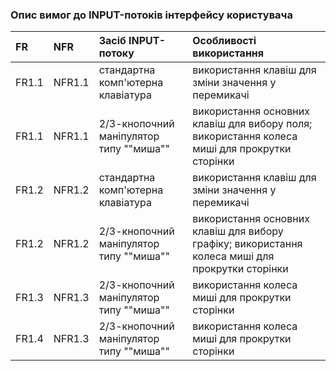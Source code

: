 ### Опис вимог до INPUT-потоків інтерфейсу користувача
|FR|NFR|Засіб INPUT-потоку|Особливості використання|
|:-|:-|:-|:-|
|FR1.1|NFR1.1|стандартна комп'ютерна клавіатура|використання клавіш для зміни значення у перемикачі|
|FR1.1|NFR1.1|2/3-кнопочний маніпулятор типу ""миша""|використання основних клавіш для вибору поля; використання колеса миші для прокрутки сторінки|
|FR1.2|NFR1.2|стандартна комп'ютерна клавіатура|використання клавіш для зміни значення у перемикачі|
|FR1.2|NFR1.2|2/3-кнопочний маніпулятор типу ""миша""|використання основних клавіш для вибору графіку; використання колеса миші для прокрутки сторінки|
|FR1.3|NFR1.3|2/3-кнопочний маніпулятор типу ""миша""|використання колеса миші для прокрутки сторінки|
|FR1.4|NFR1.3|2/3-кнопочний маніпулятор типу ""миша""|використання колеса миші для прокрутки сторінки|
